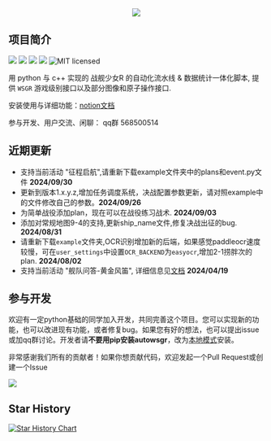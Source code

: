 <div align=center>
<img src="https://raw.githubusercontent.com/huan-yp/Auto-WSGR/main/.assets/logo.png">
</div>

## 项目简介

![](https://img.shields.io/github/repo-size/huan-yp/Auto-WSGR) ![](https://img.shields.io/pypi/v/autowsgr) ![](https://img.shields.io/pypi/dm/autowsgr) ![](https://img.shields.io/github/issues/huan-yp/Auto-WSGR) ![MIT licensed](https://img.shields.io/badge/license-MIT-brightgreen.svg)

用 python 与 c++ 实现的 战舰少女R 的自动化流水线 & 数据统计一体化脚本, 提供 `WSGR` 游戏级别接口以及部分图像和原子操作接口.

安装使用与详细功能：[notion文档](https://sincere-theater-0e6.notion.site/56a26bfe32da4931a6a1ece332173211?v=428430662def42a2a7ea6dac48238d50)

参与开发、用户交流、闲聊： qq群 568500514

## 近期更新
- 支持当前活动 "征程启航",请重新下载example文件夹中的plans和event.py文件 **2024/09/30**
- 更新到版本1.x.y.z,增加任务调度系统，决战配置参数更新，请对照example中的文件修改自己的参数。**2024/09/26**
- 为简单战役添加plan，现在可以在战役练习战术. **2024/09/03**
- 添加对常规地图9-4的支持,更新ship_name文件,修复决战出征的bug. **2024/08/31**
- 请重新下载`example`文件夹,OCR识别增加新的后端，如果感觉paddleocr速度较慢，可在`user_settings`中设置`OCR_BACKEND`为`easyocr`,增加2-1捞胖次的plan. **2024/08/02**
- 支持当前活动 "舰队问答-黄金风笛", 详细信息见[文档](/documentation/舰队问答类型活动.md)  **2024/04/19**


## 参与开发

欢迎有一定python基础的同学加入开发，共同完善这个项目。您可以实现新的功能，也可以改进现有功能，或者修复bug。如果您有好的想法，也可以提出issue或加qq群讨论。开发者请**不要用pip安装autowsgr**，改为[本地模式](https://www.notion.so/AutoWSGR-efeb69811b544604b944d5b5727317a4?pvs=4#dc2833ce4b8449ca8293a98f0b2b3b71)安装。


非常感谢我们所有的贡献者！如果你想贡献代码，欢迎发起一个Pull Request或创建一个Issue

<a href="https://github.com/huan-yp/Auto-WSGR/graphs/contributors">
  <img src="https://contrib.rocks/image?repo=huan-yp/Auto-WSGR" />
</a>

## Star History

[![Star History Chart](https://api.star-history.com/svg?repos=huan-yp/Auto-WSGR&type=Date)](https://star-history.com/#huan-yp/Auto-WSGR&Date)

